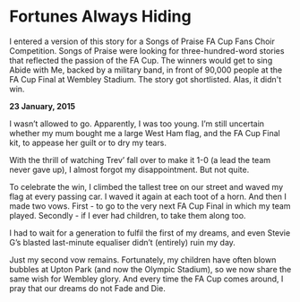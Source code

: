 # Fortunes Always Hiding

I entered a version of this story for a Songs of Praise FA Cup Fans Choir Competition. Songs of Praise were looking for three-hundred-word stories that reflected the passion of the FA Cup. The winners would get to sing Abide with Me, backed by a military band, in front of 90,000 people at the FA Cup Final at Wembley Stadium. The story got shortlisted. Alas, it didn't win.

**23 January, 2015**

I wasn’t allowed to go. Apparently, I was too young. I’m still uncertain whether my mum bought me a large West Ham flag, and the FA Cup Final kit, to appease her guilt or to dry my tears.

With the thrill of watching Trev’ fall over to make it 1-0 (a lead the team never gave up), I almost forgot my disappointment. But not quite.

To celebrate the win, I climbed the tallest tree on our street and waved my flag at every passing car. I waved it again at each toot of a horn. And then I made two vows. First - to go to the very next FA Cup Final in which my team played. Secondly - if I ever had children, to take them along too.

I had to wait for a generation to fulfil the first of my dreams, and even Stevie G’s blasted last-minute equaliser didn’t (entirely) ruin my day.

Just my second vow remains. Fortunately, my children have often blown bubbles at Upton Park (and now the Olympic Stadium), so we now share the same wish for Wembley glory. And every time the FA Cup comes around, I pray that our dreams do not Fade and Die.